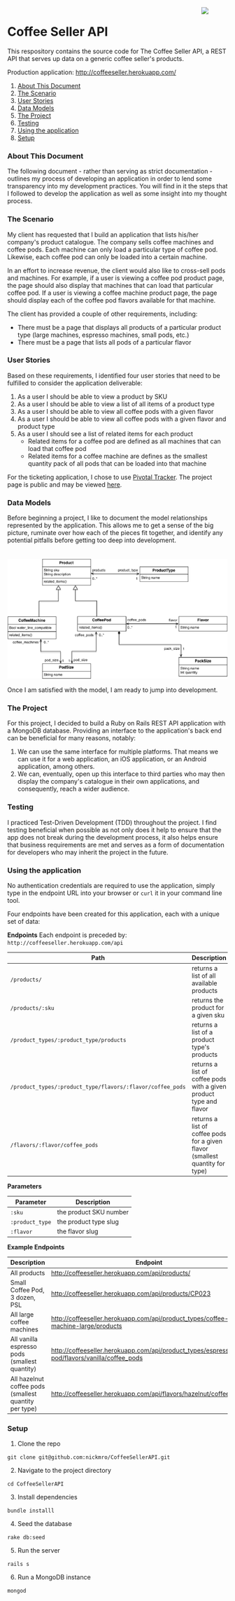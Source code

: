 <img src="http://res.freestockphotos.biz/pictures/16/16192-illustration-of-a-hot-cup-of-coffee-pv.png" align="right" width="60px">

# Coffee Seller API

This respository contains the source code for The Coffee Seller API, a REST API that serves up data on a generic coffee seller's products.

Production application: http://coffeeseller.herokuapp.com/

1. [About This Document](#about-this-document)
2. [The Scenario](#the-scenario)
3. [User Stories](#user-stories)
4. [Data Models](#data-models)
5. [The Project](#the-project)
6. [Testing](#testing)
7. [Using the application](#using-the-application)
8. [Setup](#setup)

### About This Document

The following document - rather than serving as strict documentation - outlines my process of developing an application in order to lend some transparency into my development practices. You will find in it the steps that I followed to develop the application as well as some insight into my thought process.

### The Scenario

My client has requested that I build an application that lists his/her company's product catalogue. The company sells coffee machines and coffee pods. Each machine can only load a particular type of coffee pod. Likewise, each coffee pod can only be loaded into a certain machine.

In an effort to increase revenue, the client would also like to cross-sell pods and machines. For example, if a user is viewing a coffee pod product page, the page should also display that machines that can load that particular coffee pod. If a user is viewing a coffee machine product page, the page should display each of the coffee pod flavors available for that machine.

The client has provided a couple of other requirements, including:
- There must be a page that displays all products of a particular product type (large machines, espresso machines, small pods, etc.)
- There must be a page that lists all pods of a particular flavor

### User Stories

Based on these requirements, I identified four user stories that need to be fulfilled to consider the application deliverable:

1. As a user I should be able to view a product by SKU
2. As a user I should be able to view a list of all items of a product type
3. As a user I should be able to view all coffee pods with a given flavor
4. As a user I should be able to view all coffee pods with a given flavor and product type
5. As a user I should see a list of related items for each product
    - Related items for a coffee pod are defined as all machines that can load that coffee pod
    - Related items for a coffee machine are defines as the smallest quantity pack of all pods that can be loaded into that machine

For the ticketing application, I chose to use [Pivotal Tracker](https://www.pivotaltracker.com). The project page is public and may be viewed [here](https://www.pivotaltracker.com/n/projects/1936341).

### Data Models

Before beginning a project, I like to document the model relationships represented by the application. This allows me to get a sense of the big picture, ruminate over how each of the pieces fit together, and identify any potential pitfalls before getting too deep into development.

<p align="center" style="padding-top: 20px; padding-botton: 30px;"><img src="https://raw.githubusercontent.com/nickmro/CoffeeSellerAPI/master/app/assets/images/data_models.png" /></p>

Once I am satisfied with the model, I am ready to jump into development.

### The Project

For this project, I decided to build a Ruby on Rails REST API application with a MongoDB database. Providing an interface to the application's back end can be beneficial for many reasons, notably:

1. We can use the same interface for multiple platforms. That means we can use it for a web application, an iOS application, or an Android application, among others.
2. We can, eventually, open up this interface to third parties who may then display the company's catalogue in their own applications, and consequently, reach a wider audience.

### Testing

I practiced Test-Driven Development (TDD) throughout the project. I find testing beneficial when possible as not only does it help to ensure that the app does not break during the development process, it also helps ensure that business requirements are met and serves as a form of documentation for developers who may inherit the project in the future.

### Using the application

No authentication credentials are required to use the application, simply type in the endpoint URL into your browser or `curl` it in your command line tool.

Four endpoints have been created for this application, each with a unique set of data:

**Endpoints**
Each endpoint is preceded by: `http://coffeeseller.herokuapp.com/api`

| Path | Description |
|---|---|
| `/products/` | returns a list of all available products |
| `/products/:sku` | returns the product for a given sku |
| `/product_types/:product_type/products` | returns a list of a product type's products |
| `/product_types/:product_type/flavors/:flavor/coffee_pods` | returns a list of coffee pods with a given product type and flavor |
| `/flavors/:flavor/coffee_pods` | returns a list of coffee pods for a given flavor (smallest quantity for type) |

**Parameters**

| Parameter | Description |
|---|---|
| `:sku` | the product SKU number |
| `:product_type` | the product type slug |
| `:flavor` | the flavor slug |

**Example Endpoints**

| Description | Endpoint |
|---|---|
| All products| http://coffeeseller.herokuapp.com/api/products/ |
| Small Coffee Pod, 3 dozen, PSL | http://coffeeseller.herokuapp.com/api/products/CP023 |
| All large coffee machines | http://coffeeseller.herokuapp.com/api/product_types/coffee-machine-large/products |
| All vanilla espresso pods (smallest quantity) | http://coffeeseller.herokuapp.com/api/product_types/espresso-pod/flavors/vanilla/coffee_pods |
| All hazelnut coffee pods (smallest quantity per type) | http://coffeeseller.herokuapp.com/api/flavors/hazelnut/coffee_pods |

### Setup

1. Clone the repo
```
git clone git@github.com:nickmro/CoffeeSellerAPI.git
```

2. Navigate to the project directory
```
cd CoffeeSellerAPI
```

3. Install dependencies
```
bundle installl
```

4. Seed the database
```
rake db:seed
```

5. Run the server
```
rails s
```

6. Run a MongoDB instance
```
mongod
```
